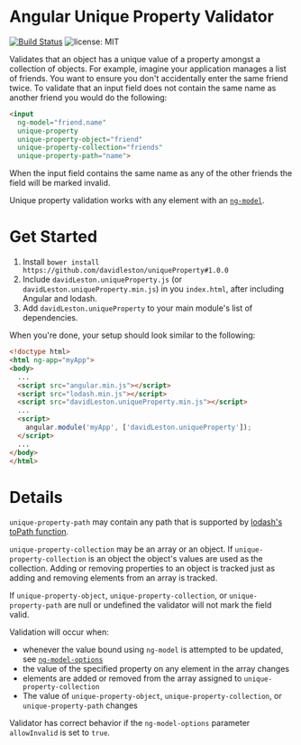 Angular Unique Property Validator
=================================

[![Build Status](https://travis-ci.org/davidleston/uniqueProperty.svg?branch=master)](https://travis-ci.org/davidleston/uniqueProperty)
![license: MIT](https://img.shields.io/badge/license-MIT-blue.svg)

Validates that an object has a unique value of a property amongst a collection of objects. For example, imagine your application manages a list of friends. You want to ensure you don't accidentally enter the same friend twice. To validate that an input field does not contain the same name as another friend you would do the following:

```html
<input
  ng-model="friend.name"
  unique-property
  unique-property-object="friend"
  unique-property-collection="friends"
  unique-property-path="name">
```

When the input field contains the same name as any of the other friends the field will be marked invalid.

Unique property validation works with any element with an [`ng-model`](https://docs.angularjs.org/api/ng/directive/ngModel).

# Get Started

1. Install `bower install https://github.com/davidleston/uniqueProperty#1.0.0`
2. Include `davidLeston.uniqueProperty.js` (or `davidLeston.uniqueProperty.min.js`) in you `index.html`, after including Angular and lodash.
3. Add `davidLeston.uniqueProperty` to your main module's list of dependencies.

When you're done, your setup should look similar to the following:

```html
<!doctype html>
<html ng-app="myApp">
<body>
  ...
  <script src="angular.min.js"></script>
  <script src="lodash.min.js"></script>
  <script src="davidLeston.uniqueProperty.min.js"></script>
  ...
  <script>
    angular.module('myApp', ['davidLeston.uniqueProperty']);
  </script>
  ...
</body>
</html>
```

# Details

`unique-property-path` may contain any path that is supported by [lodash's toPath function](https://lodash.com/docs#toPath).

`unique-property-collection` may be an array or an object. If `unique-property-collection` is an object the object's values are used as the collection. Adding or removing properties to an object is tracked just as adding and removing elements from an array is tracked.

If `unique-property-object`, `unique-property-collection`, or `unique-property-path` are null or undefined the validator will not mark the field valid.

Validation will occur when:
* whenever the value bound using `ng-model` is attempted to be updated, see [`ng-model-options`](https://docs.angularjs.org/api/ng/directive/ngModelOptions)
* the value of the specified property on any element in the array changes
* elements are added or removed from the array assigned to `unique-property-collection`
* The value of `unique-property-object`, `unique-property-collection`, or `unique-property-path` changes

Validator has correct behavior if the `ng-model-options` parameter `allowInvalid` is set to `true`.
